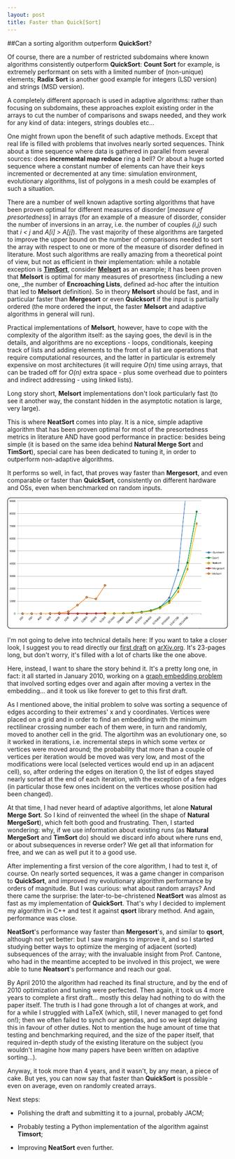 ```yaml
---
layout: post
title: Faster than Quick[Sort]
---
```


##Can a sorting algorithm outperform __QuickSort__?

Of course, there are a number of restricted subdomains where known algorithms consistently outperform __QuickSort__: **Count Sort** for example, is extremely performant on sets with a limited number of (non-unique) elements; **Radix Sort** is another good example for integers (LSD version) and strings (MSD version).

A completely different approach is used in adaptive algorithms: rather than focusing on subdomains, these approaches exploit existing order in the arrays to cut the number of comparisons and swaps needed, and they work for any kind of data: integers, strings doubles etc...

One might frown upon the benefit of such adaptive methods. Except that real life is filled with problems that involves nearly sorted sequences. Think about a time sequence where data is gathered in parallel from several sources: does **incremental map reduce** ring a bell? Or about a huge sorted sequence where a constant number of elements can have their keys incremented or decremented at any time: simulation environment, evolutionary algorithms, list of polygons in a mesh could be examples of such a situation.

There are a number of well known adaptive sorting algorithms that have been proven optimal for different measures of disorder [_measure of presortedness_] in arrays (for an example of a measure of disorder, consider the number of inversions in an array, i.e. the number of couples _(i,j)_ such that _i < j_ and _A[i] > A[j]_). The vast majority of these algorithms are targeted to improve the upper bound on the number of comparisons needed to sort the array with respect to one or more of the measure of disorder defined in literature. Most such algorithms are really amazing from a theoretical point of view, but not as efficient in their implementation: while a notable exception is [__TimSort__](http://en.wikipedia.org/wiki/Timsort), consider [__Melsort__](http://link.springer.com/article/10.1007%2FBF01954897#page-1) as an example; it has been proven that __Melsort__ is optimal for many measures of presortness (including a new one, _the number of **Encroaching Lists**, defined ad-hoc after the intuition that led to __Melsort__ definition). So in theory __Melsort__ should be fast, and in particular faster than __Mergesort__ or even __Quicksort__ if the input is partially ordered (the more ordered the input, the faster __Melsort__ and adaptive algorithms in general will run).

Practical implementations of __Melsort__, however, have to cope with the complexity of the algorithm itself: as the saying goes, the devil is in the details, and algorithms are no exceptions - loops, conditionals, keeping track of lists and adding elements to the front of a list are operations that require computational resources, and the latter in particular is extremely expensive on most architectures (it will require _O(n)_ time using arrays, that can be traded off for _O(n)_ extra space - plus some overhead due to pointers and indirect addressing - using linked lists).

Long story short, __Melsort__ implementations don't look particularly fast (to see it another way, the constant hidden in the asymptotic notation is large, very large).

This is where __NeatSort__ comes into play. It is a nice, simple adaptive algorithm that has been proven optimal for most of the presortedness metrics in literature AND have good performance in practice: besides being simple (it is based on the same idea behind __Natural Merge Sort__ and __TimSort__), special care has been dedicated to tuning it, in order to outperform non-adaptive algorithms.

It performs so well, in fact, that proves way faster than __Mergesort__, and even comparable or faster than __QuickSort__, consistently on different hardware and OSs, even when benchmarked on random inputs.

![chart](../images/neatsort_fig_4.jpg)

I'm not going to delve into technical details here: If you want to take a closer look, I suggest you to read directly our [first draft](http://arxiv.org/abs/1407.6183) on [arXiv.org](http://arXiv.org). It's 23-pages long, but don't worry, it's filled with a lot of charts like the one above.

Here, instead, I want to share the story behind it. It's a pretty long one, in fact: it all started in January 2010, working on a [graph embedding problem](http://graphdrawing.altervista.org/GCGA.html) that involved sorting edges over and again after moving a vertex in the embedding... and it took us like forever to get to this first draft.

As I mentioned above, the initial problem to solve was sorting a sequence of edges according to their extremes' x and y coordinates. Vertices were placed on a grid and in order to find an embedding with the minimum rectilinear crossing number each of them were, in turn and randomly, moved to another cell in the grid. The algortihm was an evolutionary one, so it worked in iterations, i.e. incremental steps in which some vertex or vertices were moved around; the probability that more than a couple of vertices per iteration would be moved was very low, and most of the modifications were local (selected vertices would end up in an adjacent cell), so, after ordering the edges on iteration 0, the list of edges stayed nearly sorted at the end of each iteration, with the exception of a few edges (in particular those few ones incident on the vertices whose position had been changed).

At that time, I had never heard of adaptive algorithms, let alone __Natural Merge Sort__. So I kind of reinvented the wheel (in the shape of __Natural MergeSort__), which felt both good and frustrating. Then, I started wondering: why, if we use information about existing runs (as  __Natural MergeSort__ and __TimSort__ do) should we discard info about where runs end, or about subsequences in reverse order? We get all that information for free, and we can as well put it to a good use. 

After implementing a first version of the core algorithm, I had to test it, of course. On nearly sorted sequences, it was a game changer in comparison to __QuickSort__, and improved my evolutionary algorithm performance by orders of magnitude. But I was curious: what about random arrays? And there came the surprise: the later-to-be-christened __NeatSort__ was almost as fast as my implementation of __QuickSort__. That's why I decided to implement my algorithm in C++ and test it against __qsort__ library method. And again, performance was close.

__NeatSort__'s performance way faster than __Mergesort__'s, and similar to __qsort__, although not yet better: but I saw margins to improve it, and so I started studying better ways to optimize the merging of adjacent (sorted) subsequences of the array; with the invaluable insight from Prof. Cantone, who had in the meantime accepted to be involved in this project, we were able to tune __Neatsort__'s performance and reach our goal.

By April 2010 the algorithm had reached its final structure, and by the end of 2010 optimization and tuning were perfected. Then again, it took us 4 more years to complete a first draft... mostly this delay had nothing to do with the paper itself. The truth is I had gone through a lot of changes at work, and for a while I struggled with LaTeX (which, still, I never managed to get fond on!); then we often failed to synch our agendas, and so we kept delaying this in favour of other duties. Not to mention the huge amount of time that testing and benchmarking required, and the size of the paper itself, that required in-depth study of the existing literature on the subject (you wouldn't imagine how many papers have been written on adaptive sorting...).

Anyway, it took more than 4 years, and it wasn't, by any mean, a piece of cake. But yes, you can now say that faster than __QuickSort__ is possible - even on average, even on randomly created arrays.


Next steps:

* Polishing the draft and submitting it to a journal, probably JACM;

* Probably testing a Python implementation of the algorithm against __Timsort__;

* Improving __NeatSort__ even further.